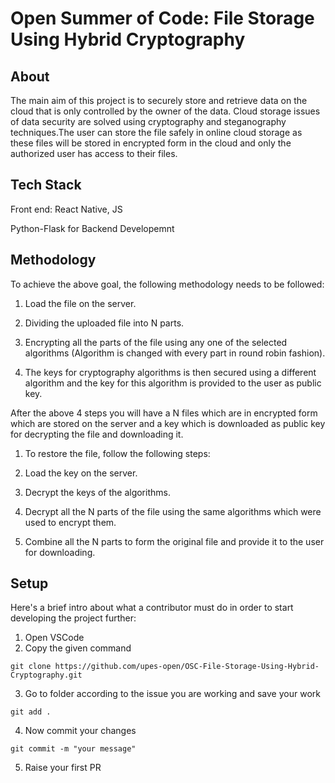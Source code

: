 # Open Summer of Code: File Storage Using Hybrid Cryptography

## About

The main aim of this project is to securely store and retrieve data on the cloud that is only controlled by the owner of the data. Cloud storage issues of data security are solved using cryptography and steganography techniques.The user can store the file safely in online cloud storage as these files will be stored in encrypted form in the cloud and only the authorized user has access to their files.

## Tech Stack

Front end: React Native, JS

Python-Flask for Backend Developemnt

## Methodology
To achieve the above goal, the following methodology needs to be followed:

1) Load the file on the server.

2) Dividing the uploaded file into N parts.

3) Encrypting all the parts of the file using any one of the selected algorithms (Algorithm is changed with every part in round robin fashion).

4) The keys for cryptography algorithms is then secured using a different algorithm and the key for this algorithm is provided to the user as public key.

After the above 4 steps you will have a N files which are in encrypted form which are stored on the server and a key which is downloaded as public key for decrypting the file and downloading it.

1) To restore the file, follow the following steps:

2) Load the key on the server.

3) Decrypt the keys of the algorithms.

4) Decrypt all the N parts of the file using the same algorithms which were used to encrypt them.

5) Combine all the N parts to form the original file and provide it to the user for downloading.


## Setup
Here's a brief intro about what a contributor must do in order to start developing the project further:
1. Open VSCode 
2. Copy the given command
```shell
git clone https://github.com/upes-open/OSC-File-Storage-Using-Hybrid-Cryptography.git
```
3. Go to folder according to the issue you are working and save your work
```shell
git add .
```
4. Now commit your changes
```shell
git commit -m "your message"
```
5. Raise your first PR 
